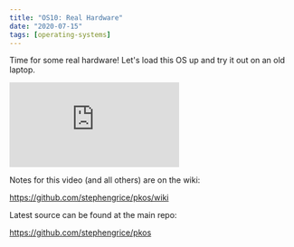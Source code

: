 ```yaml
---
title: "OS10: Real Hardware"
date: "2020-07-15"
tags: [operating-systems]
---
```


Time for some real hardware! Let's load this OS up and try it out on an old laptop.

<!--truncate-->

<iframe className="youtube-video-player" src="https://www.youtube.com/embed/-V-eKSKwexs" title="YouTube video player" frameBorder="0" allow="accelerometer; autoplay; clipboard-write; encrypted-media; gyroscope; picture-in-picture" allowFullScreen></iframe>

Notes for this video (and all others) are on the wiki:

<https://github.com/stephengrice/pkos/wiki>

Latest source can be found at the main repo:

<https://github.com/stephengrice/pkos>

